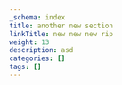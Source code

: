 ```yaml
---
_schema: index
title: another new section
linkTitle: new new new rip
weight: 13
description: asd
categories: []
tags: []
---
```

